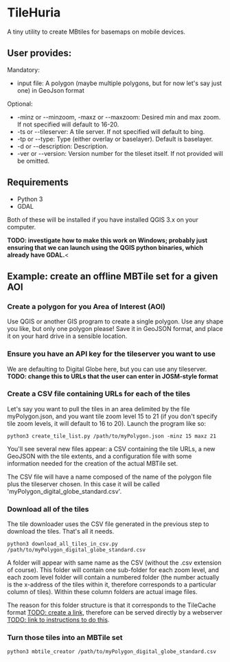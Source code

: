 # TileHuria

A tiny utility to create MBtiles for basemaps on mobile devices.

## User provides:

Mandatory:
- input file: A polygon (maybe multiple polygons, but for now let's say just one) in GeoJson format

Optional:
- -minz or --minzoom, -maxz or --maxzoom: Desired min and max zoom. If not specified will default to 16-20.
- -ts or --tileserver: A tile server. If not specified will default to bing. 
- -tp or --type: Type (either overlay or baselayer). Default is baselayer.
- -d or --description: Description.
- -ver or --version: Version number for the tileset itself. If not provided will be omitted.

## Requirements
- Python 3
- GDAL

Both of these will be installed if you have installed QGIS 3.x on your computer.

**TODO: investigate how to make this work on Windows; probably just ensuring that we can launch using the QGIS python binaries, which already have GDAL.**<

## Example: create an offline MBTile set for a given AOI

### Create a polygon for you Area of Interest (AOI)
Use QGIS or another GIS program to create a single polygon. Use any shape you like, but only one polygon please! Save it in GeoJSON format, and place it on your hard drive in a sensible location.

### Ensure you have an API key for the tileserver you want to use
We are defaulting to Digital Globe here, but you can use any tileserver.
**TODO: change this to URLs that the user can enter in JOSM-style format**

### Create a CSV file containing URLs for each of the tiles
Let's say you want to pull the tiles in an area delimited by the file myPolygon.json, and you want tile zoom level 15 to 21 (if you don't specify tile zoom levels, it will default to 16 to 20). Launch the program like so:

```
python3 create_tile_list.py /path/to/myPolygon.json -minz 15 maxz 21
```
You'll see several new files appear: a CSV containing the tile URLs, a new GeoJSON with the tile extents, and a configuration file with some information needed for the creation of the actual MBTile set.

The CSV file will have a name composed of the name of the polygon file plus the tileserver chosen. In this case it will be called 'myPolygon_digital_globe_standard.csv'.

### Download all of the tiles
The tile downloader uses the CSV file generated in the previous step to download the tiles. That's all it needs.

```
python3 download_all_tiles_in_csv.py /path/to/myPolygon_digital_globe_standard.csv
```

A folder will appear with same name as the CSV (without the .csv extension of course). This folder will contain one sub-folder for each zoom level, and each zoom level folder will contain a numbered folder (the number actually is the x-address of the tiles within it, therefore corresponds to a particular column of tiles). Within these column folders are actual image files.

The reason for this folder structure is that it corresponds to the TileCache format [TODO: create a link](link.to.explanation.of.tilecache), therefore can be served directly by a webserver [TODO: link to instructions to do this](link.to.webserver.instructions).

### Turn those tiles into an MBTile set

```
python3 mbtile_creator /path/to/myPolygon_digital_globe_standard.csv
```

